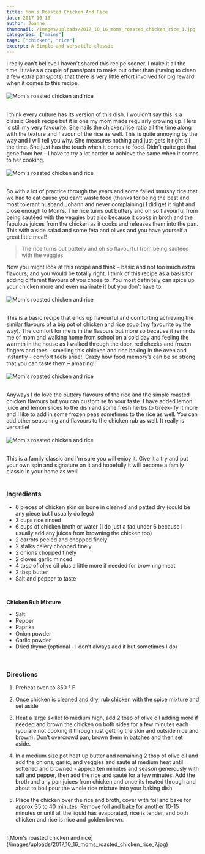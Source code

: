 ```yaml
---
title: Mom's Roasted Chicken And Rice
date: 2017-10-16
author: Joanne
thumbnail: /images/uploads/2017_10_16_moms_roasted_chicken_rice_1.jpg
categories: ["mains"]
tags: ["chicken", "rice"]
excerpt: A Simple and versatile classic
---
```


I really can’t believe I haven’t shared this recipe sooner. I make it all the time. It takes a couple of pans/pots to make but other than (having to clean a few extra pans/pots) that there is very little effort involved for big reward when it comes to this recipe.
<br>
<br>
![Mom's roasted chicken and rice](/images/uploads/2017_10_16_moms_roasted_chicken_rice_2.jpg)
<br>
<br>

I think every culture has its version of this dish. I wouldn’t say this is a classic Greek recipe but it is one my mom made regularly growing up. Hers is still my very favourite. She nails the chicken/rice ratio all the time along with the texture and flavour of the rice as well. This is quite annoying by the way and I will tell you why. She measures nothing and just gets it right all the time. She just has the touch when it comes to food.  Didn’t quite get that gene from her &ndash; I have to try a lot harder to achieve the same when it comes to her cooking.
<br>
<br>
![Mom's roasted chicken and rice](/images/uploads/2017_10_16_moms_roasted_chicken_rice_3.jpg)
<br>
<br>

So with a lot of practice through the years and some failed smushy rice that we had to eat cause you can’t waste food (thanks for being the best and most tolerant husband Johann and never complaining) I did get it right and close enough to Mom’s. The rice turns out buttery and oh so flavourful from being sautéed with the veggies but also because it cooks in broth and the fabulous juices from the chicken as it cooks and releases them into the pan. This with a side salad and some feta and olives and you have yourself a great little meal!

> The rice turns out buttery and oh so flavourful from being sautéed with the veggies

Now you might look at this recipe and think &ndash; basic and not too much extra flavours, and you would be totally right. I think of this recipe as a basis for adding different flavours of you chose to.  You most definitely can spice up your chicken more and even marinate it but you don’t have to.
<br>
<br>
![Mom's roasted chicken and rice](/images/uploads/2017_10_16_moms_roasted_chicken_rice_4.jpg)
<br>
<br>

This is a basic recipe that ends up flavourful and comforting achieving the similar flavours of a big pot of chicken and rice soup (my favourite by the way). The comfort for me is in the flavours but more so because it reminds me of mom and walking home from school on a cold day and feeling the warmth in the house as I walked through the door, red cheeks and frozen fingers and toes - smelling this chicken and rice baking in the oven and instantly - comfort feels arise!! Crazy how food memory’s can be so strong that you can taste them &ndash; amazing!!
<br>
<br>
![Mom's roasted chicken and rice](/images/uploads/2017_10_16_moms_roasted_chicken_rice_5.jpg)
<br>
<br>

Anyways I do love the buttery flavours of the rice and the simple roasted chicken flavours but you can customise to your taste. I have added lemon juice and lemon slices to the dish and some fresh herbs to Greek-ify it more and I like to add in some frozen peas sometimes to the rice as well. You can add other seasoning and flavours to the chicken rub as well. It really is versatile!
<br>
<br>
![Mom's roasted chicken and rice](/images/uploads/2017_10_16_moms_roasted_chicken_rice_6.jpg)
<br>
<br>

This is a family classic and I’m sure you will enjoy it. Give it a try and put your own spin and signature on it and hopefully it will become a family classic in your home as well!
<br>
<br>

### Ingredients

* 6 pieces of chicken skin on bone in cleaned and patted dry (could be any piece but I usually do legs)
* 3 cups rice rinsed
* 6 cups of chicken broth or water (I do just a tad under 6 because I usually add any juices from browning the chicken too)
* 2 carrots peeled and chopped finely
* 2 stalks celery chopped finely
* 2 onions chopped finely
* 2 cloves garlic minced
* 4 tbsp of olive oil plus a little more if needed for browning meat
* 2 tbsp butter
* Salt and pepper to taste
<br>

**Chicken Rub Mixture**

* Salt
* Pepper
* Paprika
* Onion powder
* Garlic powder
* Dried thyme (optional - I don’t always add it but sometimes I do)
<br>

### Directions

1. Preheat oven to 350 &deg; F

1. Once chicken is cleaned and dry, rub chicken with the spice mixture and set aside

1. Heat a large skillet to medium high, add 2 tbsp of olive oil adding more if needed and brown the chicken on both sides for a few minutes each (you are not cooking it through just getting the skin and outside nice and brown). Don’t overcrowd pan, brown them in batches and then set aside.

1. In a medium size pot heat up butter and remaining 2 tbsp of olive oil and add the onions, garlic, and veggies and sauté at medium heat until softened and browned - approx ten minutes and season generously with salt and pepper,  then add the rice and sauté for a few minutes. Add the broth and any pan juices from chicken and once its heated through and about to boil pour the whole rice mixture into your baking dish

1. Place the chicken over the rice and broth, cover with foil and bake for approx 35 to 40 minutes. Remove foil and bake for another 10-15 minutes or until all the liquid has evaporated, rice is tender, and both chicken and rice is nice and golden brown.

<br>
![Mom's roasted chicken and rice](/images/uploads/2017_10_16_moms_roasted_chicken_rice_7.jpg)